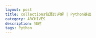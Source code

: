 ```yaml
---
layout: post
title: collections包源码详解 | Python基础
category: ARCHIVES
description: 描述
tags: Python
---
```


